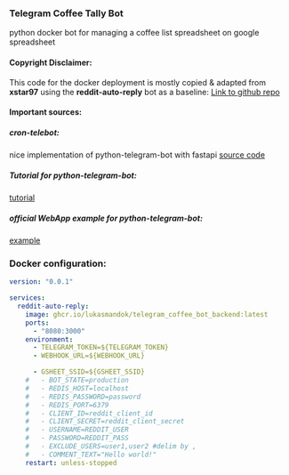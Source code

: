 ### Telegram Coffee Tally Bot
python docker bot for managing a coffee list spreadsheet on google spreadsheet

#### Copyright Disclaimer:
This code for the docker deployment is mostly copied & adapted from **xstar97** using the **reddit-auto-reply** bot as a baseline:
[Link to github repo](https://github.com/xstar97/reddit-auto-reply)

#### Important sources:

##### cron-telebot: 
nice implementation of python-telegram-bot with fastapi
[source code](https://github.com/hsdevelops/cron-telebot/tree/main)


##### Tutorial for python-telegram-bot:
[tutorial](https://github.com/python-telegram-bot/python-telegram-bot/wiki/Introduction-to-the-API)

##### official WebApp example for python-telegram-bot:
[example](https://github.com/python-telegram-bot/python-telegram-bot/blob/master/examples/webappbot.py)




### Docker configuration:
```yaml
version: "0.0.1"

services:
  reddit-auto-reply:
    image: ghcr.io/lukasmandok/telegram_coffee_bot_backend:latest
    ports:
      - "8080:3000"
    environment:
      - TELEGRAM_TOKEN=${TELEGRAM_TOKEN}
      - WEBHOOK_URL=${WEBHOOK_URL}

      - GSHEET_SSID=${GSHEET_SSID}
    #   - BOT_STATE=production
    #   - REDIS_HOST=localhost
    #   - REDIS_PASSWORD=password
    #   - REDIS_PORT=6379
    #   - CLIENT_ID=reddit_client_id
    #   - CLIENT_SECRET=reddit_client_secret
    #   - USERNAME=REDDIT_USER
    #   - PASSWORD=REDDIT_PASS
    #   - EXCLUDE_USERS=user1,user2 #delim by ,
    #   - COMMENT_TEXT="Hello world!"
    restart: unless-stopped
```